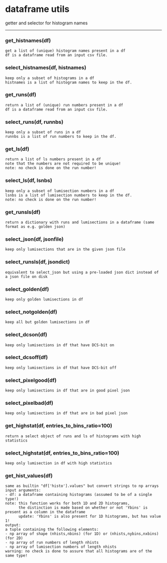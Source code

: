 # dataframe utils  
  
getter and selector for histogram names 
- - -
  
  
### get\_histnames(df)  
```text  
get a list of (unique) histogram names present in a df  
df is a dataframe read from an input csv file.  
```  
  
  
### select\_histnames(df, histnames)  
```text  
keep only a subset of histograms in a df  
histnames is a list of histogram names to keep in the df.  
```  
  
  
### get\_runs(df)  
```text  
return a list of (unique) run numbers present in a df  
df is a dataframe read from an input csv file.  
```  
  
  
### select\_runs(df, runnbs)  
```text  
keep only a subset of runs in a df  
runnbs is a list of run numbers to keep in the df.  
```  
  
  
### get\_ls(df)  
```text  
return a list of ls numbers present in a df  
note that the numbers are not required to be unique!  
note: no check is done on the run number!  
```  
  
  
### select\_ls(df, lsnbs)  
```text  
keep only a subset of lumisection numbers in a df  
lsnbs is a list of lumisection numbers to keep in the df.  
note: no check is done on the run number!  
```  
  
  
### get\_runsls(df)  
```text  
return a dictionary with runs and lumisections in a dataframe (same format as e.g. golden json)  
```  
  
  
### select\_json(df, jsonfile)  
```text  
keep only lumisections that are in the given json file  
```  
  
  
### select\_runsls(df, jsondict)  
```text  
equivalent to select_json but using a pre-loaded json dict instead of a json file on disk  
```  
  
  
### select\_golden(df)  
```text  
keep only golden lumisections in df  
```  
  
  
### select\_notgolden(df)  
```text  
keep all but golden lumisections in df  
```  
  
  
### select\_dcson(df)  
```text  
keep only lumisections in df that have DCS-bit on  
```  
  
  
### select\_dcsoff(df)  
```text  
keep only lumisections in df that have DCS-bit off  
```  
  
  
### select\_pixelgood(df)  
```text  
keep only lumisections in df that are in good pixel json  
```  
  
  
### select\_pixelbad(df)  
```text  
keep only lumisections in df that are in bad pixel json  
```  
  
  
### get\_highstat(df, entries\_to\_bins\_ratio=100)  
```text  
return a select object of runs and ls of histograms with high statistics  
```  
  
  
### select\_highstat(df, entries\_to\_bins\_ratio=100)  
```text  
keep only lumisection in df with high statistics  
```  
  
  
### get\_hist\_values(df)  
```text  
same as builtin "df['histo'].values" but convert strings to np arrays  
input arguments:  
- df: a dataframe containing histograms (assumed to be of a single type!)  
note: this function works for both 1D and 2D histograms,  
      the distinction is made based on whether or not 'Ybins' is present as a column in the dataframe  
      update: 'Ybins' is also present for 1D histograms, but has value 1!  
output:  
a tuple containing the following elements:  
- np array of shape (nhists,nbins) (for 1D) or (nhists,nybins,nxbins) (for 2D)  
- np array of run numbers of length nhists  
- np array of lumisection numbers of length nhists  
warning: no check is done to assure that all histograms are of the same type!  
```  
  
  
